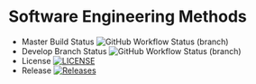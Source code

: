 # Software Engineering Methods

* Master Build Status ![GitHub Workflow Status (branch)](https://img.shields.io/github/actions/workflow/status/KaungHtetSan29/DevOps/main.yml?branch=master)
* Develop Branch Status ![GitHub Workflow Status (branch)](https://img.shields.io/github/actions/workflow/status/KaungHtetSan29/DevOps/main.yml?branch=develop)
* License [![LICENSE](https://img.shields.io/github/license/KaungHtetSan29/DevOps.svg?style=flat-square)](https://github.com/KaungHtetSan29/DevOps/blob/master/LICENSE)
* Release [![Releases](https://img.shields.io/github/release/KaungHtetSan29/DevOps/all.svg?style=flat-square)](https://github.com/KaungHtetSan29/DevOps/releases)
